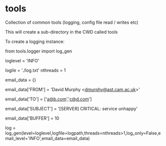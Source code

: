 # tools
Collection of common tools (logging, config file read / writes etc)

This will create a sub-directory in the CWD called tools

To create a logging instance:

from tools.logger import log_gen

loglevel = 'INFO'

logile = './log.txt'
nthreads = 1

email_data = {}

email_data['FROM'] = 'David Murphy \<dmurphy@ast.cam.ac.uk\>'

email_data['TO'] = ['a@b.com','c@d.com']

email_data['SUBJECT'] = '[SERVER] CRITICAL: service unhappy'

email_data['BUFFER'] = 10

log = log_gen(level=loglevel,logfile=logpath,threads=nthreads>1,log_only=False,email_level='INFO',email_data=email_data)

